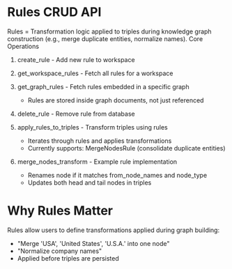 # Rules CRUD API
Rules = Transformation logic applied to triples during knowledge graph construction (e.g., merge duplicate entities, normalize names).
Core Operations

1. create_rule - Add new rule to workspace
2. get_workspace_rules - Fetch all rules for a workspace
3. get_graph_rules - Fetch rules embedded in a specific graph
    - Rules are stored inside graph documents, not just referenced
4. delete_rule - Remove rule from database
5. apply_rules_to_triples - Transform triples using rules
    - Iterates through rules and applies transformations
    - Currently supports: MergeNodesRule (consolidate duplicate entities)
6. merge_nodes_transform - Example rule implementation

    - Renames node if it matches from_node_names and node_type
    - Updates both head and tail nodes in triples

# Why Rules Matter
Rules allow users to define transformations applied during graph building:

- "Merge 'USA', 'United States', 'U.S.A.' into one node"
- "Normalize company names"
- Applied before triples are persisted